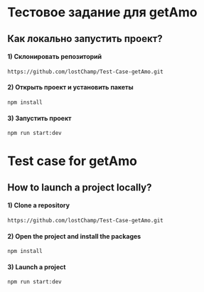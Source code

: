 # Тестовое задание для getAmo

## Как локально запустить проект?

#### 1) Склонировать репозиторий

```
https://github.com/lostChamp/Test-Case-getAmo.git
```

#### 2) Открыть проект и установить пакеты

```
npm install
```

#### 3) Запустить проект

```
npm run start:dev
```

# Test case for getAmo

## How to launch a project locally?

#### 1) Clone a repository

```
https://github.com/lostChamp/Test-Case-getAmo.git
```

#### 2) Open the project and install the packages

```
npm install
```

#### 3) Launch a project

```
npm run start:dev
```